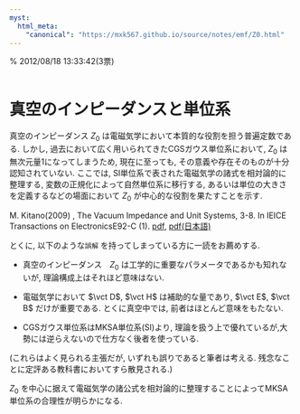 ```yaml
---
myst:
  html_meta:
    "canonical": "https://mxk567.github.io/source/notes/emf/Z0.html"
---
```


% 2012/08/18 13:33:42(3票)
```{tags} ノート, 電磁気学, 単位系
```
# 真空のインピーダンスと単位系

真空のインピーダンス $Z_0$ は電磁気学において本質的な役割を担う普遍定数である.
しかし, 過去において広く用いられてきたCGSガウス単位系において,
$Z_0$ は無次元量1になってしまうため, 現在に至っても, その意義や存在そのものが十分認知されていない.
ここでは, SI単位系で表された電磁気学の諸式を相対論的に整理する, 変数の正規化によって自然単位系に移行する,
あるいは単位の大きさを定義するなどの場面において $Z_0$ が中心的な役割を果たすことを示す.

M. Kitano(2009) , The Vacuum Impedance and Unit Systems, 3-8.
In IEICE Transactions on ElectronicsE92-C (1).
[pdf](https://repository.kulib.kyoto-u.ac.jp/dspace/handle/2433/85165),
[pdf(日本語)](z0-unit.pdf)

とくに, 以下のような`誤解`
を持ってしまっている方に一読をお薦めする.

- 真空のインピーダンス　$Z_0$ は工学的に重要なパラメータであるかも知れないが,
理論構成上はそれほど意味はない.

- 電磁気学において $\vct D$, $\vct H$ は補助的な量であり, $\vct E$, $\vct B$ だけが重要である.
とくに真空中では, 前者はほとんど意味をもたない.

- CGSガウス単位系はMKSA単位系(SI)より, 理論を扱う上で優れているが,大勢には逆らえないので仕方なく後者を使っている.

(これらはよく見られる主張だが, いずれも誤りであると筆者は考える.
残念なことに定評ある教科書においてすら散見される.)

$Z_0$ を中心に据えて電磁気学の諸公式を相対論的に整理することによってMKSA単位系の合理性が明らかになる.
